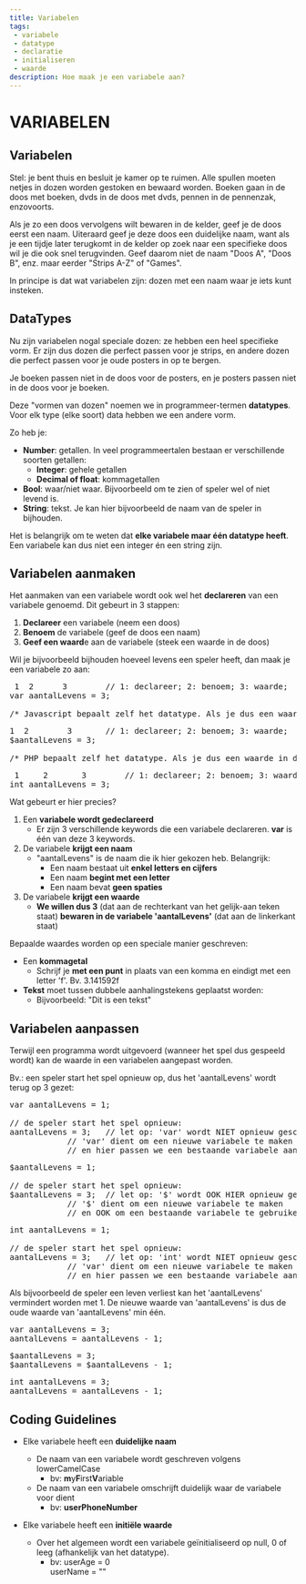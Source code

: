 ```yaml
---
title: Variabelen
tags: 
 - variabele
 - datatype
 - declaratie
 - initialiseren
 - waarde
description: Hoe maak je een variabele aan?
---
```


# VARIABELEN

## Variabelen

Stel: je bent thuis en besluit je kamer op te ruimen. Alle spullen moeten netjes in dozen worden gestoken en bewaard worden. Boeken gaan in de doos met boeken, dvds in de doos met dvds, pennen in de pennenzak, enzovoorts.

Als je zo een doos vervolgens wilt bewaren in de kelder, geef je de doos eerst een naam. Uiteraard geef je deze doos een duidelijke naam, want als je een tijdje later terugkomt in de kelder op zoek naar een specifieke doos wil je die ook snel terugvinden. Geef daarom niet de naam "Doos A", "Doos B", enz. maar eerder "Strips A-Z" of "Games".

In principe is dat wat variabelen zijn: dozen met een naam waar je iets kunt insteken.

## DataTypes

Nu zijn variabelen nogal speciale dozen: ze hebben een heel specifieke vorm. Er zijn dus dozen die perfect passen voor je strips, en andere dozen die perfect passen voor je oude posters in op te bergen.

Je boeken passen niet in de doos voor de posters, en je posters passen niet in de doos voor je boeken.

Deze "vormen van dozen" noemen we in programmeer-termen **datatypes**. Voor elk type (elke soort) data hebben we een andere vorm.

Zo heb je:
 - **Number**: getallen. In veel programmeertalen bestaan er verschillende soorten getallen:
   - **Integer**: gehele getallen
   - **<span class=" lang lang-JS lang-PHP">Decimal</span> of <span class=" lang lang-CS">float</span>**: kommagetallen
 - **Bool**: waar/niet waar. Bijvoorbeeld om te zien of speler wel of niet levend is.
 - **String**: tekst. Je kan hier bijvoorbeeld de naam van de speler in bijhouden.

Het is belangrijk om te weten dat **elke variabele maar één datatype heeft**. Een variabele kan dus niet een integer én een string zijn.

## Variabelen aanmaken

Het aanmaken van een variabele wordt ook wel het **declareren** van een variabele genoemd. Dit gebeurt in 3 stappen:

 1. **Declareer** een variabele (neem een doos)
 2. **Benoem** de variabele (geef de doos een naam)
 3. **Geef een waard**e aan de variabele (steek een waarde in de doos)
 
Wil je bijvoorbeeld bijhouden hoeveel levens een speler heeft, dan maak je een variabele zo aan:

<pre class="prettyprint linenums lang lang-JS">
 1	2	   3		// 1: declareer; 2: benoem; 3: waarde;
var aantalLevens = 3;

/* Javascript bepaalt zelf het datatype. Als je dus een waarde in de doos steekt, zal javascript de vorm van de doos zelf aanpassen, afhankelijk van wat je erin steekt. */
</pre>
<pre class="prettyprint linenums lang lang-PHP">
1  2	   	3		// 1: declareer; 2: benoem; 3: waarde;
$aantalLevens = 3;

/* PHP bepaalt zelf het datatype. Als je dus een waarde in de doos steekt, zal javascript de vorm van de doos zelf aanpassen, afhankelijk van wat je erin steekt. */
</pre>
<pre class="prettyprint linenums lang lang-CS">
 1	   2	   3		// 1: declareer; 2: benoem; 3: waarde;
int aantalLevens = 3;
</pre>
 
 Wat gebeurt er hier precies?
 1. Een **variabele wordt gedeclareerd**
    - Er zijn 3 verschillende keywords die een variabele declareren. **var** is één van deze 3 keywords.
 2. De variabele **krijgt een naam**
    - "aantalLevens" is de naam die ik hier gekozen heb. Belangrijk:
      - Een naam bestaat uit **enkel letters en cijfers**
      - Een naam **begint met een letter**
      - Een naam bevat **geen spaties**
 3. De variabele **krijgt een waarde**
    - **We willen dus 3** (dat aan de rechterkant van het gelijk-aan teken staat) **bewaren in de variabele 'aantalLevens'** (dat aan de linkerkant staat)

Bepaalde waardes worden op een speciale manier geschreven:

 - Een **kommagetal**
   - Schrijf je **met een punt** in plaats van een komma
   <span class=" lang lang-CS"> en eindigt met een letter 'f'. Bv. 3.141592f</span>
 - **Tekst** moet tussen dubbele aanhalingstekens geplaatst worden: 
   - Bijvoorbeeld: "Dit is een tekst"

## Variabelen aanpassen

Terwijl een programma wordt uitgevoerd (wanneer het spel dus gespeeld wordt) kan de waarde in een variabelen aangepast worden.

Bv.: een speler start het spel opnieuw op, dus het 'aantalLevens' wordt terug op 3 gezet:

<pre class="prettyprint linenums lang lang-JS">
var aantalLevens = 1;

// de speler start het spel opnieuw:
aantalLevens = 3; 	// let op: 'var' wordt NIET opnieuw geschreven!
			// 'var' dient om een nieuwe variabele te maken
			// en hier passen we een bestaande variabele aan
</pre>
<pre class="prettyprint linenums lang lang-PHP">
$aantalLevens = 1;

// de speler start het spel opnieuw:
$aantalLevens = 3;	// let op: '$' wordt OOK HIER opnieuw geschreven!
			// '$' dient om een nieuwe variabele te maken
			// en OOK om een bestaande variabele te gebruiken!
</pre>
<pre class="prettyprint linenums lang lang-CS">
int aantalLevens = 1;

// de speler start het spel opnieuw:
aantalLevens = 3; 	// let op: 'int' wordt NIET opnieuw geschreven!
			// 'var' dient om een nieuwe variabele te maken
			// en hier passen we een bestaande variabele aan
</pre>

Als bijvoorbeeld de speler een leven verliest kan het 'aantalLevens' vermindert worden met 1. 
De nieuwe waarde van 'aantalLevens' is dus de oude waarde van 'aantalLevens' min één.

<pre class="prettyprint linenums lang lang-JS">
var aantalLevens = 3;
aantalLevens = aantalLevens - 1;
</pre>
<pre class="prettyprint linenums lang lang-PHP">
$aantalLevens = 3;
$aantalLevens = $aantalLevens - 1;
</pre>
<pre class="prettyprint linenums lang lang-CS">
int aantalLevens = 3;
aantalLevens = aantalLevens - 1;
</pre>

## Coding Guidelines

 - Elke variabele heeft een **duidelijke naam**
   - De naam van een variabele wordt geschreven volgens lowerCamelCase
     - bv: 	**m**y**F**irst**V**ariable
   - De naam van een variabele omschrijft duidelijk waar de variabele voor dient
     - bv: 	**userPhoneNumber**


 - Elke variabele heeft een **initiële waarde**
   - Over het algemeen wordt een variabele geïnitialiseerd op null, 0 of leeg (afhankelijk van het datatype).
     - bv:	userAge = 0<br>
	      	userName = ""
